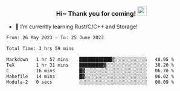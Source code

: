 <h3 align="center">
    Hi~ Thank you for coming!
    <img src="https://media.giphy.com/media/hvRJCLFzcasrR4ia7z/giphy.gif" width="25px">
</h3>

<!--
**pineapple-man/pineapple-man** is a ✨ _special_ ✨ repository because its `README.md` (this file) appears on your GitHub profile.

Here are some ideas to get you started:
- 🔭 I’m currently working on ...
- 🤔 I’m looking for help with ...
- 💬 Ask me about ...
- 📫 How to reach me: ...
- 😄 Pronouns: ...
- ⚡ Fun fact: 
- 👯 I’m looking to collaborate on kubernetes
-->
- 🌱 I’m currently learning Rust/C/C++ and Storage!

<!--START_SECTION:waka-->

```txt
From: 26 May 2023 - To: 25 June 2023

Total Time: 3 hrs 59 mins

Markdown   1 hr 57 mins    ████████████▒░░░░░░░░░░░░   48.95 %
TeX        1 hr 31 mins    █████████▓░░░░░░░░░░░░░░░   38.20 %
C          16 mins         █▓░░░░░░░░░░░░░░░░░░░░░░░   06.70 %
Makefile   14 mins         █▓░░░░░░░░░░░░░░░░░░░░░░░   06.02 %
Modula-2   0 secs          ░░░░░░░░░░░░░░░░░░░░░░░░░   00.09 %
```

<!--END_SECTION:waka-->
